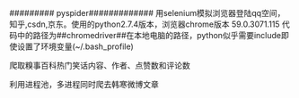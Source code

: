 ######### pyspider#############
用selenium模拟浏览器登陆qq空间，知乎,csdn,京东。使用的python2.7.4版本，浏览器chrome版本 59.0.3071.115
代码中的路径为##chromedriver##在本地电脑的路径，python似乎需要include即使设置了环境变量(~/.bash_profile)

爬取糗事百科热门笑话内容、作者、点赞数和评论数

利用进程池，多进程同时爬去韩寒微博文章

